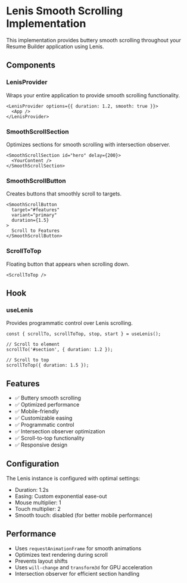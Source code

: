 # Lenis Smooth Scrolling Implementation

This implementation provides buttery smooth scrolling throughout your Resume Builder application using Lenis.

## Components

### LenisProvider
Wraps your entire application to provide smooth scrolling functionality.

```tsx
<LenisProvider options={{ duration: 1.2, smooth: true }}>
  <App />
</LenisProvider>
```

### SmoothScrollSection
Optimizes sections for smooth scrolling with intersection observer.

```tsx
<SmoothScrollSection id="hero" delay={200}>
  <YourContent />
</SmoothScrollSection>
```

### SmoothScrollButton
Creates buttons that smoothly scroll to targets.

```tsx
<SmoothScrollButton 
  target="#features" 
  variant="primary"
  duration={1.5}
>
  Scroll to Features
</SmoothScrollButton>
```

### ScrollToTop
Floating button that appears when scrolling down.

```tsx
<ScrollToTop />
```

## Hook

### useLenis
Provides programmatic control over Lenis scrolling.

```tsx
const { scrollTo, scrollToTop, stop, start } = useLenis();

// Scroll to element
scrollTo('#section', { duration: 1.2 });

// Scroll to top
scrollToTop({ duration: 1.5 });
```

## Features

- ✅ Buttery smooth scrolling
- ✅ Optimized performance
- ✅ Mobile-friendly
- ✅ Customizable easing
- ✅ Programmatic control
- ✅ Intersection observer optimization
- ✅ Scroll-to-top functionality
- ✅ Responsive design

## Configuration

The Lenis instance is configured with optimal settings:
- Duration: 1.2s
- Easing: Custom exponential ease-out
- Mouse multiplier: 1
- Touch multiplier: 2
- Smooth touch: disabled (for better mobile performance)

## Performance

- Uses `requestAnimationFrame` for smooth animations
- Optimizes text rendering during scroll
- Prevents layout shifts
- Uses `will-change` and `transform3d` for GPU acceleration
- Intersection observer for efficient section handling
